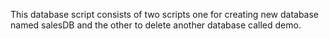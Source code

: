 This database script consists of two scripts one for creating new database named salesDB and the other to delete another database called demo.
